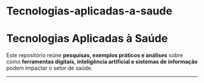 # Tecnologias-aplicadas-a-saude
# Tecnologias Aplicadas à Saúde

Este repositório reúne **pesquisas, exemplos práticos e análises** sobre como **ferramentas digitais, inteligência artificial e sistemas de informação** podem impactar o setor de saúde.

---



